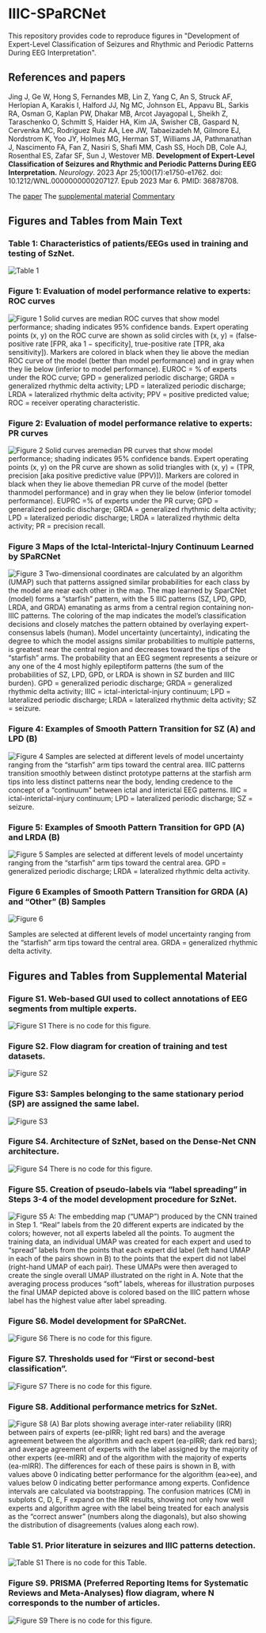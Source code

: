 # IIIC-SPaRCNet
This repository provides code to reproduce figures in "Development of Expert-Level Classification of Seizures and Rhythmic and Periodic Patterns During EEG Interpretation". 

## References and papers
Jing J, Ge W, Hong S, Fernandes MB, Lin Z, Yang C, An S, Struck AF, Herlopian A, Karakis I, Halford JJ, Ng MC, Johnson EL, Appavu BL, Sarkis RA, Osman G, Kaplan PW, Dhakar MB, Arcot Jayagopal L, Sheikh Z, Taraschenko O, Schmitt S, Haider HA, Kim JA, Swisher CB, Gaspard N, Cervenka MC, Rodriguez Ruiz AA, Lee JW, Tabaeizadeh M, Gilmore EJ, Nordstrom K, Yoo JY, Holmes MG, Herman ST, Williams JA, Pathmanathan J, Nascimento FA, Fan Z, Nasiri S, Shafi MM, Cash SS, Hoch DB, Cole AJ, Rosenthal ES, Zafar SF, Sun J, Westover MB. **Development of Expert-Level Classification of Seizures and Rhythmic and Periodic Patterns During EEG Interpretation.** *Neurology*. 2023 Apr 25;100(17):e1750-e1762. doi: 10.1212/WNL.0000000000207127. Epub 2023 Mar 6. PMID: 36878708.

The [paper](IIIC_SPaRCNet.pdf)
The [supplemental material](IIIC_Classification-Supplemental.pdf)
[Commentary](IIIC_IRR_Commentary.pdf)

## Figures and Tables from Main Text

### Table 1: Characteristics of patients/EEGs used in training and testing of SzNet.
![Table 1](Table1.png)

### Figure 1: Evaluation of model performance relative to experts: ROC curves
![Figure 1](Fig1.png)
Solid curves are median ROC curves that show model performance; shading indicates 95% confidence bands. Expert operating points (x, y) on the ROC curve are shown as solid circles with (x, y) = (false-positive rate [FPR, aka 1 − specificity], true-positive rate [TPR, aka sensitivity]). Markers are colored in black when they lie above the median ROC curve of the model (better than model performance) and in gray when they lie below (inferior to model performance). EUROC = % of experts under the ROC curve; GPD = generalized periodic discharge; GRDA = generalized rhythmic delta activity; LPD = lateralized periodic discharge; LRDA = lateralized rhythmic delta activity; PPV = positive predicted value; ROC = receiver operating characteristic.

### Figure 2: Evaluation of model performance relative to experts: PR curves
![Figure 2](Fig2.png)
Solid curves aremedian PR curves that show model performance; shading indicates 95% confidence bands. Expert operating points (x, y) on the PR curve are shown as solid triangles with (x, y) = (TPR, precision [aka positive predictive value (PPV)]). Markers are colored in black when they lie above themedian PR curve of the model (better thanmodel performance) and in gray when they lie below (inferior tomodel performance). EUPRC =% of experts under the PR curve; GPD = generalized periodic discharge; GRDA = generalized rhythmic delta activity; LPD = lateralized periodic discharge; LRDA = lateralized rhythmic delta activity; PR = precision recall.

### Figure 3 Maps of the Ictal-Interictal-Injury Continuum Learned by SPaRCNet
![Figure 3](Fig3.png)
Two-dimensional coordinates are calculated by an algorithm (UMAP) such that patterns assigned similar probabilities for each class by the model are near each other in the map. The map learned by SparCNet (model) forms a “starfish” pattern, with the 5 IIIC patterns (SZ, LPD, GPD, LRDA, and GRDA) emanating as arms from a central region containing non-IIIC patterns. The coloring of the map indicates the model’s classification decisions and closely matches the pattern obtained by overlaying expert-consensus labels (human). Model uncertainty (uncertainty), indicating the degree to which the model assigns similar probabilities to multiple patterns, is greatest near the central region and decreases toward the tips of the “starfish” arms. The probability that an EEG segment represents a seizure or any one of the 4 most highly epileptiform patterns (the sum of the probabilities of SZ, LPD, GPD, or LRDA is shown in SZ burden and IIIC burden). GPD = generalized periodic discharge; GRDA = generalized rhythmic delta activity; IIIC = ictal-interictal-injury continuum; LPD = lateralized periodic discharge; LRDA = lateralized rhythmic delta activity; SZ = seizure.

### Figure 4: Examples of Smooth Pattern Transition for SZ (A) and LPD (B)
![Figure 4](Fig4.png)
Samples are selected at different levels of model uncertainty ranging from the “starfish” arm tips toward the central area. IIIC patterns transition smoothly between distinct prototype patterns at the starfish arm tips into less distinct patterns near the body, lending credence to the concept of a “continuum” between ictal and interictal EEG patterns. IIIC = ictal-interictal-injury continuum; LPD = lateralized periodic discharge; SZ = seizure.

### Figure 5: Examples of Smooth Pattern Transition for GPD (A) and LRDA (B)
![Figure 5](Fig5.png)
Samples are selected at different levels of model uncertainty ranging from the “starfish” arm tips toward the central area. GPD = generalized periodic discharge; LRDA = lateralized rhythmic delta activity. 

### Figure 6 Examples of Smooth Pattern Transition for GRDA (A) and “Other” (B) Samples
![Figure 6](Fig6.png)

Samples are selected at different levels of model uncertainty ranging from the “starfish” arm tips toward the central area. GRDA = generalized rhythmic delta activity.

## Figures and Tables from Supplemental Material

### Figure S1. Web-based GUI used to collect annotations of EEG segments from multiple experts. 
![Figure S1](FigS1.png)
There is no code for this figure. 

### Figure S2. Flow diagram for creation of training and test datasets. 
![Figure S2](FigS2.png)

### Figure S3: Samples belonging to the same stationary period (SP) are assigned the same label. 
![Figure S3](FigS3.png) 

### Figure S4. Architecture of SzNet, based on the Dense-Net CNN architecture.
![Figure S4](FigS4.png)
There is no code for this figure. 

### Figure S5. Creation of pseudo-labels via “label spreading” in Steps 3-4 of the model development procedure for SzNet.
![Figure S5](FigS5.png)
A: The embedding map (“UMAP”) produced by the CNN trained in Step 1. “Real” labels from the 20 different experts are indicated by the colors; however, not all experts labeled all the points. To augment the training data, an individual UMAP was created for each expert and used to “spread” labels from the points that each expert did label (left hand UMAP in each of the pairs shown in B) to the points that the expert did not label (right-hand UMAP of each pair). These UMAPs were then averaged to create the single overall UMAP illustrated on the right in A. Note that the averaging process produces “soft” labels, whereas for illustration purposes the final UMAP depicted above is colored based on the IIIC pattern whose label has the highest value after label spreading. 

### Figure S6. Model development for SPaRCNet.
![Figure S6](FigS6.png)
There is no code for this figure. 

### Figure S7. Thresholds used for “First or second-best classification”.  
![Figure S7](FigS7.png)
There is no code for this figure. 

### Figure S8. Additional performance metrics for SzNet. 
![Figure S8](FigS8.png)
(A) Bar plots showing average inter-rater reliability (IRR) between pairs of experts (ee-pIRR; light red bars) and the average agreement between the algorithm and each expert (ea-pIRR; dark red bars); and average agreement of experts with the label assigned by the majority of other experts (ee-mIRR) and of the algorithm with the majority of experts (ea-mIRR). The differences for each of these pairs is shown in B, with values above 0 indicating better performance for the algorithm (ea>ee), and values below 0 indicating better performance among experts. Confidence intervals are calculated via bootstrapping. The confusion matrices (CM) in subplots C, D, E, F expand on the IRR results, showing not only how well experts and algorithm agree with the label being treated for each analysis as the “correct answer” (numbers along the diagonals), but also showing the distribution of disagreements (values along each row).  

### Table S1. Prior literature in seizures and IIIC patterns detection.
![Table S1](TableS1.png)
There is no code for this Table. 

### Figure S9. PRISMA (Preferred Reporting Items for Systematic Reviews and Meta‐Analyses) flow diagram, where N corresponds to the number of articles.
![Figure S9](FigS9.png)
There is no code for this figure. 

